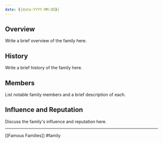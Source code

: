 ```yaml
---
date: {{date:YYYY-MM-DD}}
---
```

## Overview
Write a brief overview of the family here.

## History
Write a brief history of the family here.

## Members
List notable family members and a brief description of each.

## Influence and Reputation
Discuss the family's influence and reputation here.

---

[[Famous Families]] #family
